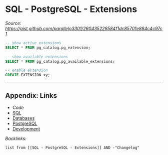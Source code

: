 # SQL - PostgreSQL - Extensions

*Source: https://gist.github.com/parallelo3301/260435228584f1dc85701e884c4c97c1*

````SQL
-- show active extensions
SELECT * FROM pg_catalog.pg_extension;

-- show available extensions
SELECT * FROM pg_catalog.pg_available_extensions;

-- enable extension
CREATE EXTENSION xy;
````

---

## Appendix: Links

* *Code*
* [SQL](SQL.md)
* [Databases](../../MOCs/Databases.md)
* [PostgreSQL](../../../3-Resources/Tools/Developer%20Tools/Data%20Stack/Databases/PostgreSQL.md)
* [Development](../../MOCs/Development.md)

*Backlinks:*

````dataview
list from [[SQL - PostgreSQL - Extensions]] AND -"Changelog"
````
